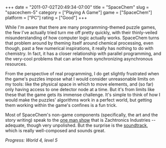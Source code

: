 +++
date = "2011-07-02T20:49:34-07:00"
title = "SpaceChem"
slug = "spacechem-5"
category = ["Playing A Game"]
game = ["SpaceChem"]
platform = ["PC"]
rating = ["Good"]
+++

While I'm aware that there are many programming-themed puzzle games, the few I've actually tried turn me off pretty quickly, with their thinly-veiled misunderstanding of how computer logic actually works.  SpaceChem turns that problem around by theming itself around chemical processing, even though, past a few numerical inspirations, it really has nothing to do with chemistry.  In fact, it has a closer relationship with parallel programming, and the very-cool problems that can arise from synchronizing asynchronous resources.

From the perspective of real programming, I do get slightly frustrated when the game's puzzles impose what I would consider unreasonable limits on my tools: like the physical space in which to move elements, and (so far) only having access to one detector node at a time.  But it's from limits like these that the game gets its immense challenge.  It's simple to think of how I would make the puzzles' algorithms work in a perfect world, but getting them working within the game's confines is a fun trick.

Most of SpaceChem's non-game components (specifically, the art and the story writing) speak to the <a href="http://en.wikipedia.org/wiki/Zachary_Barth">one man show</a> that is Zachtronics Industries -- adequate, though very unpolished.  But the surprise is the <a href="http://www.jamendo.com/en/album/83228">soundtrack</a>, which is really well-composed and sounds great.

<i>Progress: World 4, level 5</i>
